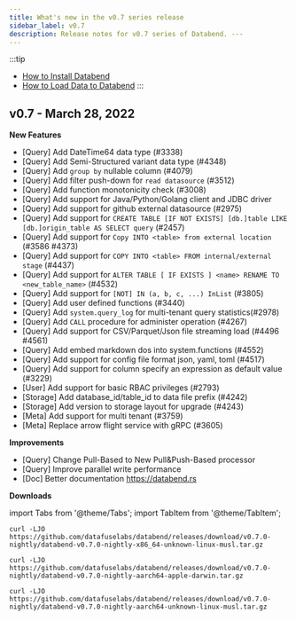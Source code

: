 ```yaml
---
title: What's new in the v0.7 series release
sidebar_label: v0.7
description: Release notes for v0.7 series of Databend. ---
---
```


:::tip
* [How to Install Databend](/doc/deploy)
* [How to Load Data to Databend](/doc/load-data) :::

## v0.7 - March 28, 2022

**New Features**
* [Query] Add DateTime64 data type  (#3338)
* [Query] Add Semi-Structured variant data type (#4348)
* [Query] Add `group by` nullable column (#4079)
* [Query] Add filter push-down for `read datasource` (#3512)
* [Query] Add function monotonicity check (#3008)
* [Query] Add support for Java/Python/Golang client and JDBC driver
* [Query] Add support for github external datasource (#2975)
* [Query] Add support for `CREATE TABLE [IF NOT EXISTS] [db.]table LIKE [db.]origin_table AS SELECT query` (#2457)
* [Query] Add support for `Copy INTO <table> from external location` (#3586 #4373)
* [Query] Add support for `COPY INTO <table> FROM internal/external stage` (#4437)
* [Query] Add support for `ALTER TABLE [ IF EXISTS ] <name> RENAME TO <new_table_name>` (#4532)
* [Query] Add support for `[NOT] IN (a, b, c, ...) InList` (#3805)
* [Query] Add user defined functions (#3440)
* [Query] Add `system.query_log` for multi-tenant query statistics(#2978)
* [Query] Add `CALL` procedure for administer operation  (#4267)
* [Query] Add support for CSV/Parquet/Json file streaming load (#4496 #4561)
* [Query] Add embed markdown dos into system.functions (#4552)
* [Query] Add support for config file format json, yaml, toml (#4517)
* [Query] Add support for column specify an expression as default value (#3229)
* [User] Add support for basic RBAC privileges (#2793)
* [Storage] Add database_id/table_id to data file prefix (#4242)
* [Storage] Add version to storage layout for upgrade (#4243)
* [Meta] Add support for multi tenant (#3759)
* [Meta] Replace arrow flight service with gRPC (#3605)

**Improvements**
* [Query] Change Pull-Based to New Pull&Push-Based processor
* [Query] Improve parallel write performance
* [Doc] Better documentation https://databend.rs

**Downloads**

import Tabs from '@theme/Tabs';
import TabItem from '@theme/TabItem';

<Tabs groupId="operating-systems">
<TabItem value="linux" label="Linux">

```shell
curl -LJO https://github.com/datafuselabs/databend/releases/download/v0.7.0-nightly/databend-v0.7.0-nightly-x86_64-unknown-linux-musl.tar.gz
```

</TabItem>
<TabItem value="mac" label="MacOS">

```shell
curl -LJO https://github.com/datafuselabs/databend/releases/download/v0.7.0-nightly/databend-v0.7.0-nightly-aarch64-apple-darwin.tar.gz
```

</TabItem>

<TabItem value="arm" label="Arm">

```shell
curl -LJO https://github.com/datafuselabs/databend/releases/download/v0.7.0-nightly/databend-v0.7.0-nightly-aarch64-unknown-linux-musl.tar.gz
```

</TabItem>
</Tabs>

